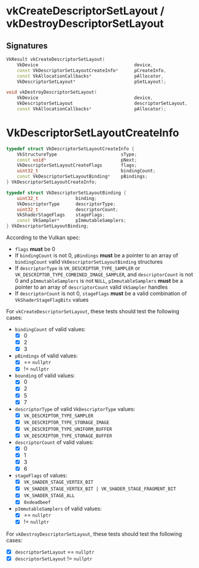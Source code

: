 # vkCreateDescriptorSetLayout / vkDestroyDescriptorSetLayout

## Signatures
```c++
VkResult vkCreateDescriptorSetLayout(
    VkDevice                                    device,
    const VkDescriptorSetLayoutCreateInfo*      pCreateInfo,
    const VkAllocationCallbacks*                pAllocator,
    VkDescriptorSetLayout*                      pSetLayout);

void vkDestroyDescriptorSetLayout(
    VkDevice                                    device,
    VkDescriptorSetLayout                       descriptorSetLayout,
    const VkAllocationCallbacks*                pAllocator);
```

# VkDescriptorSetLayoutCreateInfo
```c++
typedef struct VkDescriptorSetLayoutCreateInfo {
    VkStructureType                        sType;
    const void*                            pNext;
    VkDescriptorSetLayoutCreateFlags       flags;
    uint32_t                               bindingCount;
    const VkDescriptorSetLayoutBinding*    pBindings;
} VkDescriptorSetLayoutCreateInfo;

typedef struct VkDescriptorSetLayoutBinding {
    uint32_t              binding;
    VkDescriptorType      descriptorType;
    uint32_t              descriptorCount;
    VkShaderStageFlags    stageFlags;
    const VkSampler*      pImmutableSamplers;
} VkDescriptorSetLayoutBinding;
```

According to the Vulkan spec:
- `flags` **must** be 0
- If `bindingCount` is not 0, `pBindings` **must** be a pointer to an array of
  `bindingCount` valid `VkDescriptorSetLayoutBinding` structures
- If `descriptorType` is `VK_DESCRIPTOR_TYPE_SAMPLER` or
  `VK_DESCRIPTOR_TYPE_COMBINED_IMAGE_SAMPLER`, and `descriptorCount` is not 0
  and `pImmutableSamplers` is not `NULL`, `pImmutableSamplers` **must** be a
  pointer to an array of `descriptorCount` valid `VkSampler` handles
- If `descriptorCount` is not 0, `stageFlags` **must** be a valid combination of
  `VkShaderStageFlagBits` values

For `vkCreateDescriptorSetLayout`, these tests should test the following cases:
- `bindingCount` of valid values:
  - [x] 0
  - [x] 2
  - [x] 3
- `pBindings` of valid values:
  - [x] == `nullptr`
  - [x] != `nullptr`
- `bounding` of valid values:
  - [x] 0
  - [x] 2
  - [x] 5
  - [x] 7
- `descriptorType` of valid `VkDescriptorType` values:
  - [x] `VK_DESCRIPTOR_TYPE_SAMPLER`
  - [x] `VK_DESCRIPTOR_TYPE_STORAGE_IMAGE`
  - [x] `VK_DESCRIPTOR_TYPE_UNIFORM_BUFFER`
  - [x] `VK_DESCRIPTOR_TYPE_STORAGE_BUFFER`
- `descriptorCount` of valid values:
  - [x] 0
  - [x] 1
  - [x] 3
  - [x] 6
- `stageFlags` of values:
  - [x] `VK_SHADER_STAGE_VERTEX_BIT`
  - [x] `VK_SHADER_STAGE_VERTEX_BIT | VK_SHADER_STAGE_FRAGMENT_BIT`
  - [x] `VK_SHADER_STAGE_ALL`
  - [x] `0xdeadbeef`
- `pImmutableSamplers` of valid values:
  - [x] == `nullptr`
  - [x] != `nullptr`

For `vkDestroyDescriptorSetLayout`, these tests should test the following cases:
- [x] `descriptorSetLayout` == `nullptr`
- [x] `descriptorSetLayout` != `nullptr`
